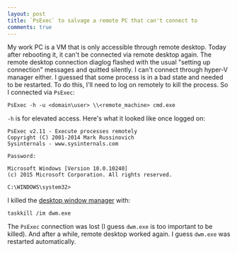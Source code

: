 ```yaml
---
layout: post
title: `PsExec` to salvage a remote PC that can't connect to
comments: true
---
```


My work PC is a VM that is only accessible through remote desktop. Today after rebooting it, it can't be connected via remote desktop again. The remote desktop connection diaglog flashed with the usual "setting up connection" messages and quitted silently. I can't connect through hyper-V manager either. I guessed that some process is in a bad state and needed to be restarted. To do this, I'll need to log on remotely to kill the process. So I connected via `PsExec`:

    PsExec -h -u <domain\user> \\<remote_machine> cmd.exe

`-h` is for elevated access. Here's what it looked like once logged on:

    PsExec v2.11 - Execute processes remotely
    Copyright (C) 2001-2014 Mark Russinovich
    Sysinternals - www.sysinternals.com
    
    Password:
    
    Microsoft Windows [Version 10.0.10240]
    (c) 2015 Microsoft Corporation. All rights reserved.
    
    C:\WINDOWS\system32>

I killed the [desktop window manager][dwm] with:

    taskkill /im dwm.exe

The `PsExec` connection was lost (I guess `dwm.exe` is too important to be killed). And after a while, remote desktop worked again. I guess `dwm.exe` was restarted automatically.

[dwm]: https://msdn.microsoft.com/en-us/library/windows/desktop/aa969540(v=vs.85).aspx
